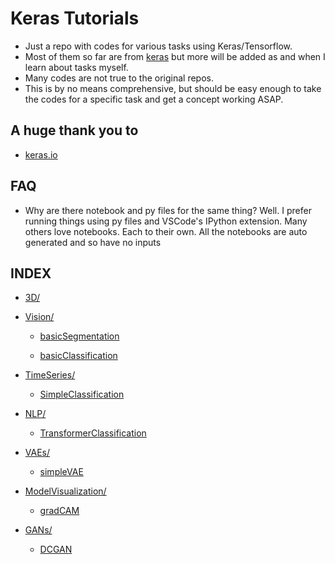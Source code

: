 
# Keras Tutorials

- Just a repo with codes for various tasks using Keras/Tensorflow.
- Most of them so far are from [keras](keras.io) but more will be added as and when I learn about tasks myself. 
- Many codes are not true to the original repos.
- This is by no means comprehensive, but should be easy enough to take the codes for a specific task and get a concept working ASAP.

## A huge thank you to

- [keras.io](https://keras.io/examples/)

## FAQ
- Why are there notebook and py files for the same thing? Well. I prefer running things using py files and VSCode's IPython extension. Many others love notebooks. Each to their own. 
All the notebooks are auto generated and so have no inputs

## INDEX

- [3D/](https://github.com/SubhadityaMukherjee/keras_tutorial_repo/tree/main/3D/)


- [Vision/](https://github.com/SubhadityaMukherjee/keras_tutorial_repo/tree/main/Vision/)

  - [basicSegmentation](https://github.com/SubhadityaMukherjee/keras_tutorial_repo/tree/main/Vision/basicSegmentation)

  - [basicClassification](https://github.com/SubhadityaMukherjee/keras_tutorial_repo/tree/main/Vision/basicClassification)

- [TimeSeries/](https://github.com/SubhadityaMukherjee/keras_tutorial_repo/tree/main/TimeSeries/)

  - [SimpleClassification](https://github.com/SubhadityaMukherjee/keras_tutorial_repo/tree/main/TimeSeries/SimpleClassification)

- [NLP/](https://github.com/SubhadityaMukherjee/keras_tutorial_repo/tree/main/NLP/)

  - [TransformerClassification](https://github.com/SubhadityaMukherjee/keras_tutorial_repo/tree/main/NLP/TransformerClassification)

- [VAEs/](https://github.com/SubhadityaMukherjee/keras_tutorial_repo/tree/main/VAEs/)

  - [simpleVAE](https://github.com/SubhadityaMukherjee/keras_tutorial_repo/tree/main/VAEs/simpleVAE)

- [ModelVisualization/](https://github.com/SubhadityaMukherjee/keras_tutorial_repo/tree/main/ModelVisualization/)

  - [gradCAM](https://github.com/SubhadityaMukherjee/keras_tutorial_repo/tree/main/ModelVisualization/gradCAM)

- [GANs/](https://github.com/SubhadityaMukherjee/keras_tutorial_repo/tree/main/GANs/)

  - [DCGAN](https://github.com/SubhadityaMukherjee/keras_tutorial_repo/tree/main/GANs/DCGAN)

